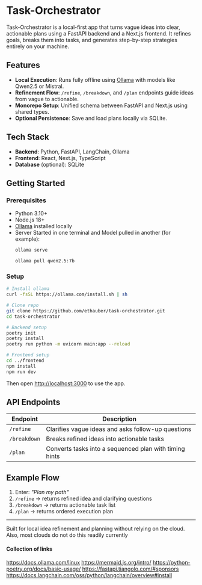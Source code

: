# Task-Orchestrator

Task-Orchestrator is a local-first app that turns vague ideas into clear, actionable plans using a FastAPI backend and a Next.js frontend. It refines goals, breaks them into tasks, and generates step-by-step strategies entirely on your machine.

## Features

- **Local Execution**: Runs fully offline using [Ollama](https://ollama.com) with models like Qwen2.5 or Mistral.  
- **Refinement Flow**: `/refine`, `/breakdown`, and `/plan` endpoints guide ideas from vague to actionable.  
- **Monorepo Setup**: Unified schema between FastAPI and Next.js using shared types.  
- **Optional Persistence**: Save and load plans locally via SQLite.  

## Tech Stack

- **Backend**: Python, FastAPI, LangChain, Ollama  
- **Frontend**: React, Next.js, TypeScript  
- **Database** (optional): SQLite  

## Getting Started

### Prerequisites

- Python 3.10+  
- Node.js 18+  
- [Ollama](https://ollama.com) installed locally  
- Server Started in one terminal and Model pulled in another (for example):  
  ```zsh
  ollama serve
  ```
  ```bash
  ollama pull qwen2.5:7b
  ```

### Setup

```bash
# Install ollama
curl -fsSL https://ollama.com/install.sh | sh

# Clone repo
git clone https://github.com/ethauber/task-orchestrator.git
cd task-orchestrator

# Backend setup
poetry init
poetry install
poetry run python -m uvicorn main:app --reload

# Frontend setup
cd ../frontend
npm install
npm run dev
```

Then open [http://localhost:3000](http://localhost:3000) to use the app.

## API Endpoints

| Endpoint | Description |
|-----------|--------------|
| `/refine` | Clarifies vague ideas and asks follow-up questions |
| `/breakdown` | Breaks refined ideas into actionable tasks |
| `/plan` | Converts tasks into a sequenced plan with timing hints |

## Example Flow

1. Enter: *"Plan my path"*  
2. `/refine` → returns refined idea and clarifying questions  
3. `/breakdown` → returns actionable task list  
4. `/plan` → returns ordered execution plan

---

Built for local idea refinement and planning without relying on the cloud. Also, most clouds do not do this readily currently


#### Collection of links
https://docs.ollama.com/linux
https://mermaid.js.org/intro/
https://python-poetry.org/docs/basic-usage/
https://fastapi.tiangolo.com/#sponsors
https://docs.langchain.com/oss/python/langchain/overview#install
